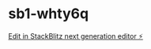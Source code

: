 # sb1-whty6q

[Edit in StackBlitz next generation editor ⚡️](https://stackblitz.com/~/github.com/fundmanage/sb1-whty6q)